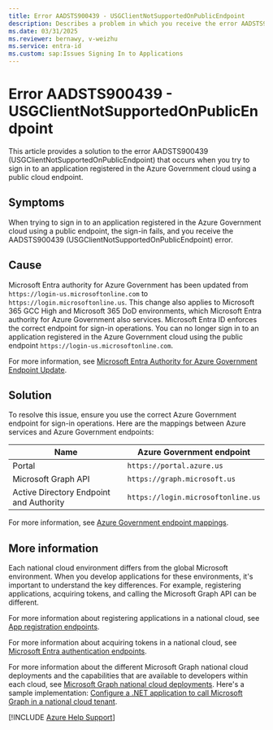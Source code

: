 ```yaml
---
title: Error AADSTS900439 - USGClientNotSupportedOnPublicEndpoint
description: Describes a problem in which you receive the error AADSTS900439 when signing in to an application registered in the Azure Government cloud using a public endpoint. 
ms.date: 03/31/2025
ms.reviewer: bernawy, v-weizhu
ms.service: entra-id
ms.custom: sap:Issues Signing In to Applications
---
```

# Error AADSTS900439 - USGClientNotSupportedOnPublicEndpoint

This article provides a solution to the error AADSTS900439 (USGClientNotSupportedOnPublicEndpoint) that occurs when you try to sign in to an application registered in the Azure Government cloud using a public cloud endpoint.

## Symptoms

When trying to sign in to an application registered in the Azure Government cloud using a public endpoint, the sign-in fails, and you receive the AADSTS900439 (USGClientNotSupportedOnPublicEndpoint) error.

## Cause

Microsoft Entra authority for Azure Government has been updated from `https://login-us.microsoftonline.com` to `https://login.microsoftonline.us`. This change also applies to Microsoft 365 GCC High and Microsoft 365 DoD environments, which Microsoft Entra authority for Azure Government also services. Microsoft Entra ID enforces the correct endpoint for sign-in operations. You can no longer sign in to an application registered in the Azure Government cloud using the public endpoint `https://login-us.microsoftonline.com`.

For more information, see [Microsoft Entra Authority for Azure Government Endpoint Update](https://devblogs.microsoft.com/azuregov/azure-government-aad-authority-endpoint-update).

## Solution

To resolve this issue, ensure you use the correct Azure Government endpoint for sign-in operations. Here are the mappings between Azure services and Azure Government endpoints:

| Name | Azure Government endpoint |
| --- | --- |
| Portal | `https://portal.azure.us` |
| Microsoft Graph API | `https://graph.microsoft.us` |
| Active Directory Endpoint and Authority | `https://login.microsoftonline.us` |

For more information, see [Azure Government endpoint mappings](/azure/azure-government/documentation-government-developer-guide#endpoint-mapping).

## More information

Each national cloud environment differs from the global Microsoft environment. When you develop applications for these environments, it's important to understand the key differences. For example, registering applications, acquiring tokens, and calling the Microsoft Graph API can be different.

For more information about registering applications in a national cloud, see [App registration endpoints](/entra/identity-platform/authentication-national-cloud#app-registration-endpoints).

For more information about acquiring tokens in a national cloud, see [Microsoft Entra authentication endpoints](/entra/identity-platform/authentication-national-cloud#azure-ad-authentication-endpoints).

For more information about the different Microsoft Graph national cloud deployments and the capabilities that are available to developers within each cloud, see [Microsoft Graph national cloud deployments](/graph/deployments). Here's a sample implementation: [Configure a .NET application to call Microsoft Graph in a national cloud tenant](https://blogs.aaddevsup.xyz/2020/06/configure-net-application-to-call-microsoft-graph-in-a-national-cloud-tenant).

[!INCLUDE [Azure Help Support](../../../includes/azure-help-support.md)]